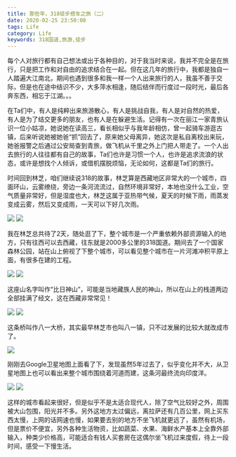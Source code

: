 ```yaml
---
title: 那些年，318徒步搭车之旅（二）
date: 2020-02-25 23:50:08
tags: Life
category: Life
keywords: 318国道,旅游,徒步
---
```

每个人对旅行都有自己想法或出于各种目的，对于我当时来说，我并不完全是在旅行，只是把工作和对自由的追求结合在一起。但在这几年的旅行中，我都是独自一人踏遍大江南北，期间也遇到很多和我一样一个人出来旅行的人，我虽不善于交际，但是也在途中结识不少，大多萍水相逢，随后结伴而行度过一段时光，最后各奔东西，相忘于江湖。。。

<!--more-->

在Ta们中，有人是纯粹出来旅游散心，有人是挑战自我，有人是对自然的热爱，有人是为了结交更多的朋友，也有人是在躲避生活。记得有一次在丽江一家青旅认识一位小姑凉，她说她在读高三，看长相似乎与我年龄相仿，曾一起骑车游逛古镇，后来听说她被她爸“抓”回去了，原来她父母离异，她这次是私自离校出来玩，她爸报警之后通过公安局查到青旅，做飞机从千里之外上门把人带走了。一个人出去旅行的人往往都有自己的故事，Ta们也许是习惯一个人，也许是追求流浪的状态，或许是想找个人倾诉，或借机摆脱烦恼，无论如何，这都是Ta们的旅行。

时间回到林芝，咱们继续说318的故事，林芝算是西藏地区非常大的一个城市，四面环山，云雾缭绕，旁边一条河流流过，自然环境非常好，本地也没什么工业，空气质量非常好，但是湿度也大，林芝这属于亚热带气候，夏天的时候下雨，雨蒸发变成云雾，然后又变成雨，一天可以下好几次雨。

<img src="/images/2020-02-26-1.jpeg" /> 

<img src="/images/2020-02-26-2.jpeg" /> 

我在林芝总共待了2天，随处逛了下，整个城市是一个严重依赖外部资源输入的地方，只有往西可以去西藏，往东就是2000多公里的318国道。期间去了一个国家森林公园，站在山上俯视了下整个城市，可以看见整个城市在一片河滩冲积平原上面，有很多在建的工程。

<img src="/images/2020-02-26-3.jpeg" /> 

<img src="/images/2020-02-26-4.jpeg" /> 

这座山名字叫作“比日神山”，可能是当地藏族人民的神山，所以在山上的栈道两边全部挂满了经文，这在西藏非常常见！

<img src="/images/2020-02-26-5.jpeg" /> 

<img src="/images/2020-02-26-7.jpeg" />

这条桥叫作八一大桥，其实最早林芝市也叫八一镇，只不过发展的比较大就改成市了。

<img src="/images/2020-02-26-6.jpeg" /> 

刚刚去Google卫星地图上面看了下，发现虽然5年过去了，似乎变化并不大，从卫星地图上也可以看出来整个城市围绕着河道而建，这条河最终流向印度洋。

<img src="/images/2020-02-26-9.jpeg" /> 

<img src="/images/2020-02-26-8.jpeg" /> 

这样的城市看起来很好，但是似乎不是太适合现代人，除了空气比较好之外，周围被大山包围，阳光并不多。另外这地方太过偏远，离拉萨还有几百公里，网上买东西太慢，上网的话网速也慢，如果要去别的地方不坐飞机就更远了，虽然有机场，但是票价不便宜，另外各种生活物资，比如蔬菜、水果、海鲜水产基本上全靠外部输入，种类少价格高，可能适合有钱人买套房在这偶尔坐飞机过来度假，待上一段时间，感受一下慢生活。
